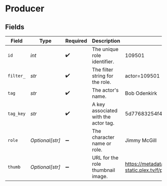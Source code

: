 # Producer


## Fields

| Field                                                                         | Type                                                                          | Required                                                                      | Description                                                                   | Example                                                                       |
| ----------------------------------------------------------------------------- | ----------------------------------------------------------------------------- | ----------------------------------------------------------------------------- | ----------------------------------------------------------------------------- | ----------------------------------------------------------------------------- |
| `id`                                                                          | *int*                                                                         | :heavy_check_mark:                                                            | The unique role identifier.                                                   | 109501                                                                        |
| `filter_`                                                                     | *str*                                                                         | :heavy_check_mark:                                                            | The filter string for the role.                                               | actor=109501                                                                  |
| `tag`                                                                         | *str*                                                                         | :heavy_check_mark:                                                            | The actor's name.                                                             | Bob Odenkirk                                                                  |
| `tag_key`                                                                     | *str*                                                                         | :heavy_check_mark:                                                            | A key associated with the actor tag.                                          | 5d77683254f42c001f8c3f69                                                      |
| `role`                                                                        | *Optional[str]*                                                               | :heavy_minus_sign:                                                            | The character name or role.                                                   | Jimmy McGill                                                                  |
| `thumb`                                                                       | *Optional[str]*                                                               | :heavy_minus_sign:                                                            | URL for the role thumbnail image.                                             | https://metadata-static.plex.tv/f/people/f2ca7b474cc984efbdd5c503a096285a.jpg |
